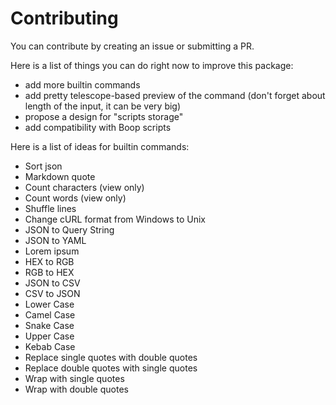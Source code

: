 # Contributing

You can contribute by creating an issue or submitting a PR.

Here is a list of things you can do right now to improve this package:

- add more builtin commands
- add pretty telescope-based preview of the command (don't forget about length of the input, it can be very big)
- propose a design for "scripts storage"
- add compatibility with Boop scripts

Here is a list of ideas for builtin commands:
- Sort json
- Markdown quote
- Count characters (view only)
- Count words (view only)
- Shuffle lines
- Change cURL format from Windows to Unix
- JSON to Query String
- JSON to YAML
- Lorem ipsum
- HEX to RGB
- RGB to HEX
- JSON to CSV
- CSV to JSON
- Lower Case
- Camel Case
- Snake Case
- Upper Case
- Kebab Case
- Replace single quotes with double quotes
- Replace double quotes with single quotes
- Wrap with single quotes
- Wrap with double quotes

